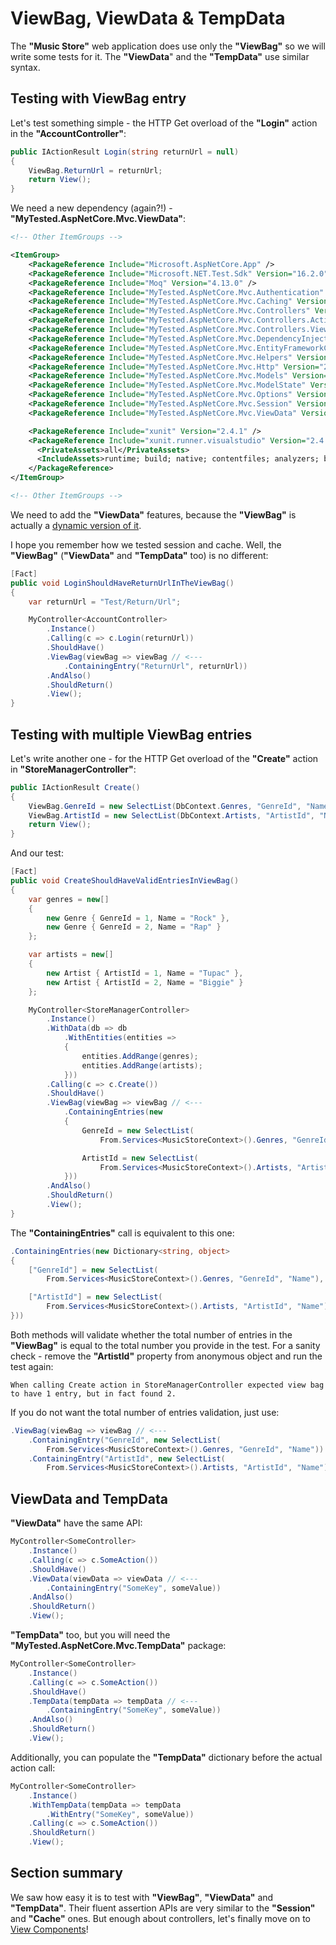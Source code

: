 # ViewBag, ViewData & TempData

The **"Music Store"** web application does use only the **"ViewBag"** so we will write some tests for it. The **"ViewData**" and the **"TempData"** use similar syntax.

## Testing with ViewBag entry

Let's test something simple - the HTTP Get overload of the **"Login"** action in the **"AccountController"**:

```c#
public IActionResult Login(string returnUrl = null)
{
    ViewBag.ReturnUrl = returnUrl;
    return View();
}
```

We need a new dependency (again?!) - **"MyTested.AspNetCore.Mvc.ViewData"**:

```xml
<!-- Other ItemGroups -->

<ItemGroup>
    <PackageReference Include="Microsoft.AspNetCore.App" />
    <PackageReference Include="Microsoft.NET.Test.Sdk" Version="16.2.0" />
    <PackageReference Include="Moq" Version="4.13.0" />
    <PackageReference Include="MyTested.AspNetCore.Mvc.Authentication" Version="2.2.0" />
    <PackageReference Include="MyTested.AspNetCore.Mvc.Caching" Version="2.2.0" />
    <PackageReference Include="MyTested.AspNetCore.Mvc.Controllers" Version="2.2.0" />
    <PackageReference Include="MyTested.AspNetCore.Mvc.Controllers.ActionResults" Version="2.2.0" />
    <PackageReference Include="MyTested.AspNetCore.Mvc.Controllers.Views" Version="2.2.0" />
    <PackageReference Include="MyTested.AspNetCore.Mvc.DependencyInjection" Version="2.2.0" />
    <PackageReference Include="MyTested.AspNetCore.Mvc.EntityFrameworkCore" Version="2.2.0" />
    <PackageReference Include="MyTested.AspNetCore.Mvc.Helpers" Version="2.2.0" />
    <PackageReference Include="MyTested.AspNetCore.Mvc.Http" Version="2.2.0" />
    <PackageReference Include="MyTested.AspNetCore.Mvc.Models" Version="2.2.0" />
    <PackageReference Include="MyTested.AspNetCore.Mvc.ModelState" Version="2.2.0" />
    <PackageReference Include="MyTested.AspNetCore.Mvc.Options" Version="2.2.0" />
    <PackageReference Include="MyTested.AspNetCore.Mvc.Session" Version="2.2.0" />
    <PackageReference Include="MyTested.AspNetCore.Mvc.ViewData" Version="2.2.0" />

    <PackageReference Include="xunit" Version="2.4.1" />
    <PackageReference Include="xunit.runner.visualstudio" Version="2.4.1">
      <PrivateAssets>all</PrivateAssets>
      <IncludeAssets>runtime; build; native; contentfiles; analyzers; buildtransitive</IncludeAssets>
    </PackageReference>
</ItemGroup>

<!-- Other ItemGroups -->
```

We need to add the **"ViewData"** features, because the **"ViewBag"** is actually a [dynamic version of it](https://github.com/aspnet/Mvc/blob/dev/src/Microsoft.AspNetCore.Mvc.ViewFeatures/Controller.cs#L91).

I hope you remember how we tested session and cache. Well, the **"ViewBag"** (**"ViewData"** and **"TempData"** too) is no different:

```c#
[Fact]
public void LoginShouldHaveReturnUrlInTheViewBag()
{
    var returnUrl = "Test/Return/Url";

    MyController<AccountController>
        .Instance()
        .Calling(c => c.Login(returnUrl))
        .ShouldHave()
        .ViewBag(viewBag => viewBag // <---
            .ContainingEntry("ReturnUrl", returnUrl))
        .AndAlso()
        .ShouldReturn()
        .View();
}
```

## Testing with multiple ViewBag entries

Let's write another one - for the HTTP Get overload of the **"Create"** action in **"StoreManagerController"**:

```c#
public IActionResult Create()
{
    ViewBag.GenreId = new SelectList(DbContext.Genres, "GenreId", "Name");
    ViewBag.ArtistId = new SelectList(DbContext.Artists, "ArtistId", "Name");
    return View();
}
```

And our test:

```c#
[Fact]
public void CreateShouldHaveValidEntriesInViewBag()
{
    var genres = new[]
    {
        new Genre { GenreId = 1, Name = "Rock" },
        new Genre { GenreId = 2, Name = "Rap" }
    };

    var artists = new[]
    {
        new Artist { ArtistId = 1, Name = "Tupac" },
        new Artist { ArtistId = 2, Name = "Biggie" }
    };

    MyController<StoreManagerController>
        .Instance()
        .WithData(db => db
            .WithEntities(entities =>
            {
                entities.AddRange(genres);
                entities.AddRange(artists);
            }))
        .Calling(c => c.Create())
        .ShouldHave()
        .ViewBag(viewBag => viewBag // <---
            .ContainingEntries(new
            {
                GenreId = new SelectList(
                    From.Services<MusicStoreContext>().Genres, "GenreId", "Name"),

                ArtistId = new SelectList(
                    From.Services<MusicStoreContext>().Artists, "ArtistId", "Name")
            }))
        .AndAlso()
        .ShouldReturn()
        .View();
}
```

The **"ContainingEntries"** call is equivalent to this one:

```c#
.ContainingEntries(new Dictionary<string, object>
{
    ["GenreId"] = new SelectList(
        From.Services<MusicStoreContext>().Genres, "GenreId", "Name"),

    ["ArtistId"] = new SelectList(
        From.Services<MusicStoreContext>().Artists, "ArtistId", "Name")
}))
```

Both methods will validate whether the total number of entries in the **"ViewBag"** is equal to the total number you provide in the test. For a sanity check - remove the **"ArtistId"** property from anonymous object and run the test again:

```text
When calling Create action in StoreManagerController expected view bag to have 1 entry, but in fact found 2.
```

If you do not want the total number of entries validation, just use:

```c#
.ViewBag(viewBag => viewBag // <---
    .ContainingEntry("GenreId", new SelectList(
        From.Services<MusicStoreContext>().Genres, "GenreId", "Name"))
    .ContainingEntry("ArtistId", new SelectList(
        From.Services<MusicStoreContext>().Artists, "ArtistId", "Name")))
```

## ViewData and TempData

**"ViewData"** have the same API:

```c#
MyController<SomeController>
    .Instance()
    .Calling(c => c.SomeAction())
    .ShouldHave()
    .ViewData(viewData => viewData // <---
        .ContainingEntry("SomeKey", someValue))
    .AndAlso()
    .ShouldReturn()
    .View();
```

**"TempData"** too, but you will need the **"MyTested.AspNetCore.Mvc.TempData"** package:

```c#
MyController<SomeController>
    .Instance()
    .Calling(c => c.SomeAction())
    .ShouldHave()
    .TempData(tempData => tempData // <---
        .ContainingEntry("SomeKey", someValue))
    .AndAlso()
    .ShouldReturn()
    .View();
```

Additionally, you can populate the **"TempData"** dictionary before the actual action call:

```c#
MyController<SomeController>
    .Instance()
    .WithTempData(tempData => tempData
        .WithEntry("SomeKey", someValue))
    .Calling(c => c.SomeAction())
    .ShouldReturn()
    .View();
```

## Section summary

We saw how easy it is to test with **"ViewBag"**, **"ViewData"** and **"TempData"**. Their fluent assertion APIs are very similar to the **"Session"** and **"Cache"** ones. But enough about controllers, let's finally move on to [View Components](/tutorial/viewcomponents.html)!
